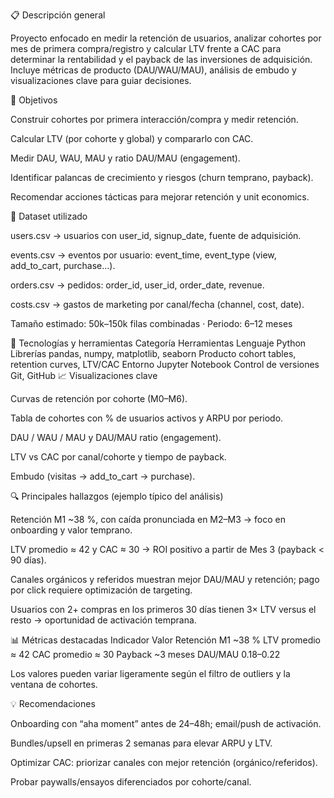 📋 Descripción general

Proyecto enfocado en medir la retención de usuarios, analizar cohortes por mes de primera compra/registro y calcular LTV frente a CAC para determinar la rentabilidad y el payback de las inversiones de adquisición. Incluye métricas de producto (DAU/WAU/MAU), análisis de embudo y visualizaciones clave para guiar decisiones.

🎯 Objetivos

Construir cohortes por primera interacción/compra y medir retención.

Calcular LTV (por cohorte y global) y compararlo con CAC.

Medir DAU, WAU, MAU y ratio DAU/MAU (engagement).

Identificar palancas de crecimiento y riesgos (churn temprano, payback).

Recomendar acciones tácticas para mejorar retención y unit economics.

🧮 Dataset utilizado

users.csv → usuarios con user_id, signup_date, fuente de adquisición.

events.csv → eventos por usuario: event_time, event_type (view, add_to_cart, purchase…).

orders.csv → pedidos: order_id, user_id, order_date, revenue.

costs.csv → gastos de marketing por canal/fecha (channel, cost, date).

Tamaño estimado: 50k–150k filas combinadas · Periodo: 6–12 meses

🧰 Tecnologías y herramientas
Categoría	Herramientas
Lenguaje	Python
Librerías	pandas, numpy, matplotlib, seaborn
Producto	cohort tables, retention curves, LTV/CAC
Entorno	Jupyter Notebook
Control de versiones	Git, GitHub
📈 Visualizaciones clave

Curvas de retención por cohorte (M0–M6).

Tabla de cohortes con % de usuarios activos y ARPU por periodo.

DAU / WAU / MAU y DAU/MAU ratio (engagement).

LTV vs CAC por canal/cohorte y tiempo de payback.

Embudo (visitas → add_to_cart → purchase).

🔍 Principales hallazgos (ejemplo típico del análisis)

Retención M1 ~38 %, con caída pronunciada en M2–M3 → foco en onboarding y valor temprano.

LTV promedio ≈ 42 y CAC ≈ 30 → ROI positivo a partir de Mes 3 (payback < 90 días).

Canales orgánicos y referidos muestran mejor DAU/MAU y retención; pago por click requiere optimización de targeting.

Usuarios con 2+ compras en los primeros 30 días tienen 3× LTV versus el resto → oportunidad de activación temprana.

📊 Métricas destacadas
Indicador	Valor
Retención M1	~38 %
LTV promedio	≈ 42
CAC promedio	≈ 30
Payback	~3 meses
DAU/MAU	0.18–0.22

Los valores pueden variar ligeramente según el filtro de outliers y la ventana de cohortes.

💡 Recomendaciones

Onboarding con “aha moment” antes de 24–48h; email/push de activación.

Bundles/upsell en primeras 2 semanas para elevar ARPU y LTV.

Optimizar CAC: priorizar canales con mejor retención (orgánico/referidos).

Probar paywalls/ensayos diferenciados por cohorte/canal.
